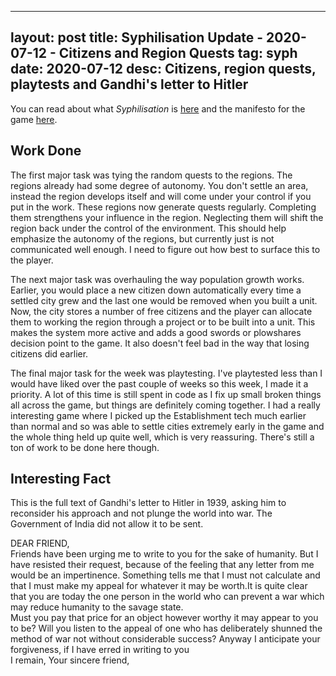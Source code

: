 
---
layout: post
title: Syphilisation Update - 2020-07-12 - Citizens and Region Quests
tag: syph
date: 2020-07-12
desc: Citizens, region quests, playtests and Gandhi's letter to Hitler
---


You can read about what *Syphilisation* is [here](/blog/syph/announce) and the manifesto for the game [here](/blog/syph/newManifesto).

## Work Done

The first major task was tying the random quests to the regions. The regions already had some degree of autonomy. You don't settle an area, instead the region develops itself and will come under your control if you put in the work. These regions now generate quests regularly. Completing them strengthens your influence in the region. Neglecting them will shift the region back under the control of the environment. This should help emphasize the autonomy of the regions, but currently just is not communicated well enough. I need to figure out how best to surface this to the player.


The next major task was overhauling the way population growth works. Earlier, you would place a new citizen down automatically every time a settled city grew and the last one would be removed when you built a unit. Now, the city stores a number of free citizens and the player can allocate them to working the region through a project or to be built into a unit. This makes the system more active and adds a good swords or plowshares decision point to the game. It also doesn't feel bad in the way that losing citizens did earlier.


The final major task for the week was playtesting. I've playtested less than I would have liked over the past couple of weeks so this week, I made it a priority. A lot of this time is still spent in code as I fix up small broken things all across the game, but things are definitely coming together. I had a really interesting game where I picked up the Establishment tech much earlier than normal and so was able to settle cities extremely early in the game and the whole thing held up quite well, which is very reassuring. There's still a ton of work to be done here though.

## Interesting Fact

This is the full text of Gandhi's letter to Hitler in 1939, asking him to reconsider his approach and not plunge the world into war. The Government of India did not allow it to be sent.


DEAR FRIEND,<br />
Friends have been urging me to write to you for the sake of humanity. But I have resisted their request, because of the feeling that any letter from me would be an impertinence. Something tells me that I must not calculate and that I must make my appeal for whatever it may be worth.It is quite clear that you are today the one person in the world who can prevent a war which may reduce humanity to the savage state.<br />
Must you pay that price for an object however worthy it may appear to you to be? Will you listen to the appeal of one who has deliberately shunned the method of war not without considerable success? Anyway I anticipate your forgiveness, if I have erred in writing to you<br />
I remain, Your sincere friend,

